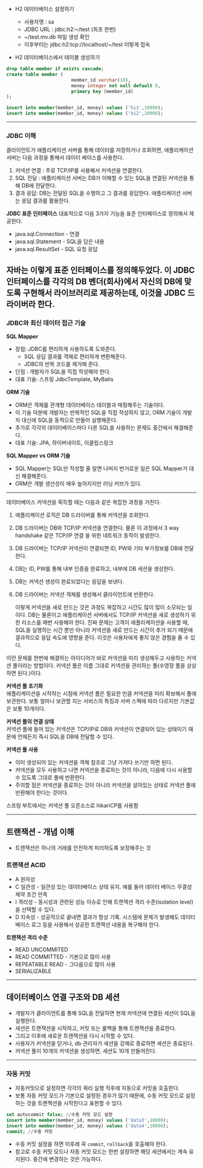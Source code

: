 * H2 데이터베이스 설정하기
  * 사용자명 : sa
  * JDBC URL : jdbc:h2:~/test (최초 한번)
  * ~/test.mv.db 파일 생성 확인
  * 이후부터는 jdbc:h2:tcp://localhost/~/test 이렇게 접속


* H2 데이터베이스에서 테이블 생성하기

```sql
drop table member if exists cascade;
create table member (
                        member_id varchar(10),
                        money integer not null default 0,
                        primary key (member_id)
);

insert into member(member_id, money) values ('hi1',10000);
insert into member(member_id, money) values ('hi2',20000);
```

---
### JDBC 이해
클라이언트가 애플리케이션 서버를 통해 데이터를 저장하거나 조회하면, 
애플리케이션 서버는 다음 과정을 통해서 데이터 베이스를 사용한다.
1. 커넥션 연결 : 주로 TCP/IP를 사용해서 커넥션을 연결한다.
2. SQL 전달 : 애플리케이션 서버는 DB가 이해할 수 있는 SQL을 연결된 커넥션을 통해 DB에 전달한다.
3. 결과 응답: DB는 전달된 SQL을 수행하고 그 결과를 응답한다. 애플리케이션 서버는 응답 결과를 활용한다.

**JDBC 표준 인터페이스**
대표적으로 다음 3가지 기능을 표준 인터페이스로 정의해서 제공한다.
* java.sql.Connection - 연결
* java.sql.Statement - SQL을 담은 내용
* java.sql.ResultSet - SQL 요청 응답  

자바는 이렇게 표준 인터페이스를 정의해두었다. 
이 JDBC 인터페이스를 각각의 DB 벤더(회사)에서 자신의 DB에 맞도록
구현해서 라이브러리로 제공하는데, 이것을 JDBC 드라이버라 한다. 
---
### JDBC와 최신 데이터 접근 기술

**SQL Mapper**
* 장점: JDBC를 편리하게 사용하도록 도와준다.
  * SQL 응답 결과를 객체로 편리하게 변환해준다.
  * JDBC의 반복 코드를 제거해 준다.
* 단점 : 개발자가 SQL을 직접 작성해야 한다.
* 대표 기술: 스프링 JdbcTemplate, MyBatis

**ORM 기술**
* ORM은 객체를 관걔형 데이터베이스 테이블과 매핑해주는 기술이다.
* 이 기술 덕분에 개발자는 반복적인 SQL을 직접 작성하지 않고, ORM 기술이 개발자 대신에 SQL을 동적으로 만들어 실행해준다.
* 추가로 각각의 데이터베이스마다 다른 SQL을 사용하는 문제도 중간에서 해결해준다.
* 대표 기술: JPA, 하이버네이트, 이클립스링크

**SQL Mapper vs ORM 기술**
* SQL Mapper는 SQL만 작성할 줄 알면 나머지 번거로운 일은 SQL Mapper가 대신 해결해준다.
* ORM은 개발 생산성이 매우 높아지지만 러닝 커브가 있다. 
---
데이터베이스 커넥션을 획득할 때는 다음과 같은 복잡한 과정을 거친다.
1. 애플리케이션 로직은 DB 드라이버를 통해 커넥션을 조회한다.
2. DB 드라이버는 DB와 TCP/IP 커넥션을 연결한다. 물론 이 과정에서 3 way handshake 같은 TCP/IP 연결
   을 위한 네트워크 동작이 발생한다.
3. DB 드라이버는 TCP/IP 커넥션이 연결되면 ID, PW와 기타 부가정보를 DB에 전달한다.
4. DB는 ID, PW를 통해 내부 인증을 완료하고, 내부에 DB 세션을 생성한다.
5. DB는 커넥션 생성이 완료되었다는 응답을 보낸다.
6. DB 드라이버는 커넥션 객체를 생성해서 클라이언트에 반환한다.  


   이렇게 커넥션을 새로 만드는 것은 과정도 복잡하고 시간도 많이 많이 소모되는 일이다.
   DB는 물론이고 애플리케이션 서버에서도 TCP/IP 커넥션을 새로 생성하기 위한 리소스를 매번 사용해야 한다.
   진짜 문제는 고객이 애플리케이션을 사용할 때, SQL을 실행하는 시간 뿐만 아니라 커넥션을 새로 만드는 시간이 추가
   되기 때문에 결과적으로 응답 속도에 영향을 준다. 이것은 사용자에게 좋지 않은 경험을 줄 수 있다.

이런 문제를 한번에 해결하는 아이디어가 바로 커넥션을 미리 생성해두고 사용하는 커넥션 풀이라는 방법이다.
커넥션 풀은 이름 그대로 커넥션을 관리하는 풀(수영장 풀을 상상하면 된다.)이다.

**커넥션 풀 초기화**  
애플리케이션을 시작하는 시점에 커넥션 풀은 필요한 만큼 커넥션을 미리 확보해서 풀에 보관한다. 보통 얼마나 보관할
지는 서비스의 특징과 서버 스펙에 따라 다르지만 기본값은 보통 10개이다.

**커넥션 풀의 연결 상태**  
커넥션 풀에 들어 있는 커넥션은 TCP/IP로 DB와 커넥션이 연결되어 있는 상태이기 때문에 언제든지 즉시 SQL을 DB에 전달할 수 있다.

**커넥션 풀 사용**
* 이미 생성되어 있는 커넥션을 객체 참조로 그냥 가져다 쓰기만 하면 된다.
* 커넥션을 모두 사용하고 나면 커넥션을 종료하는 것이 아니라, 다음에 다시 사용할 수 있도록 그대로 풀에 반환한다.
* 주의할 점은 커넥션을 종료하는 것이 아니라 커넥션을 살아있는 상태로 커넥션 풀에 반환해야 한다는 것이다.

스프링 부트에서는 커넥션 풀 오픈소스로 hikariCP를 사용함

---
## 트랜잭션 - 개념 이해
* 트랜잭션은 하나의 거래를 안전하게 처리하도록 보장해주는 것

### 트랜잭션 ACID
* A 원자성
* C 일관성 - 일관성 있는 데이터베이스 상태 유지. 예를 들어 데이터 베이스 무결성 제약 조건 만족
* I 격리성 - 동시성과 관련된 성능 이슈로 인해 트랜잭션 격리 수준(isolation level)을 선택할 수 있다.
* D 지속성 - 성공적으로 끝내면 결과가 항상 기록. 시스템에 문제가 발생해도 데이터베이스 로그 등을 사용해서 성공한 트랜잭션 내용을 복구해야 한다.

**트랜잭션 격리 수준**
* READ UNCOMMITED
* READ COMMITTED - 기본으로 많이 사용
* REPEATABLE READ - 그다음으로 많이 사용
* SERIALIZABLE
---
## 데이터베이스 연결 구조와 DB 세션
* 개발자가 클라이언트를 통해 SQL을 전달하면 현재 커넥션에 연결된 세션이 SQL을 실행한다.
* 세션은 트랜잭션을 시작하고, 커밋 또는 롤백을 통해 트랜잭션을 종료한다. 
* 그리고 이후에 새로운 트랜잭션을 다시 시작할 수 있다.
* 사용자가 커넥션을 닫거나, db 관리자가 세션을 강제로 종료하면 세션은 종료된다.
* 커넥션 풀이 10개의 커넥션을 생성하면, 세션도 10개 만들어진다.
---
### 자동 커밋
* 자동커밋으로 설정하면 각각의 쿼리 실행 직후에 자동으로 커밋을 호출한다. 
* 보통 자동 커밋 모드가 기본으로 설정된 경우가 많기 때문에, 수동 커밋 모드로 설정하는 것을 트랜잭션을 시작한다고 표현할 수 있다.
```sql
set autocommit false; //수동 커밋 모드 설정
insert into member(member_id, money) values ('data3',10000);
insert into member(member_id, money) values ('data4',10000);
commit; //수동 커밋
```
* 수동 커밋 설정을 하면 이후레 꼭 `commit`, `rollback`을 호출해야 한다.
* 참고로 수동 커밋 모드나 자동 커밋 모드는 한번 설정하면 해당 세션에서는 계속 유지된다. 중간에 변경하는 것은 가능하다.